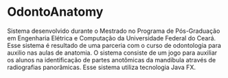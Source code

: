 # OdontoAnatomy

Sistema desenvolvido durante o Mestrado no Programa de Pós-Graduação em Engenharia Elétrica e Computação da Universidade Federal do Ceará. Esse sistema é resultado de uma parceria com o curso de odontologia para auxilio nas aulas de anatomia. O sistema consiste de um jogo para auxiliar os alunos na identificação de partes anotômicas da mandíbula através de radiografias panorâmicas. Esse sistema utiliza tecnologia Java FX.

